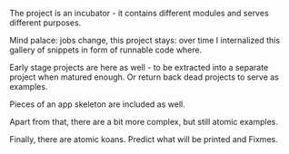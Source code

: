 
The project is an incubator - it contains different modules and serves different purposes.

Mind palace: jobs change, this project stays: over time I internalized this gallery of snippets in form of runnable code where.

Early stage projects are here as well - to be extracted into a separate project when matured enough. Or return back dead projects to serve as examples.

Pieces of an app skeleton are included as well.

Apart from that, there are a bit more complex, but still atomic examples.

Finally, there are atomic koans. Predict what will be printed and Fixmes.